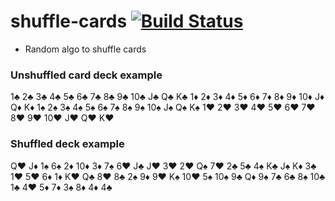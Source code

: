 # shuffle-cards [![Build Status](https://app.travis-ci.com/tejal-par/shuffle-cards.svg?token=11DuFnRyGiWUtB8z9FuQ&branch=main)](https://app.travis-ci.com/tejal-par/shuffle-cards)

- Random algo to shuffle cards

### Unshuffled card deck example
1♣ 2♣ 3♣ 4♣ 5♣ 6♣ 7♣ 8♣ 9♣ 10♣ J♣ Q♣ K♣
1♦ 2♦ 3♦ 4♦ 5♦ 6♦ 7♦ 8♦ 9♦ 10♦ J♦ Q♦ K♦
1♠ 2♠ 3♠ 4♠ 5♠ 6♠ 7♠ 8♠ 9♠ 10♠ J♠ Q♠ K♠
1♥ 2♥ 3♥ 4♥ 5♥ 6♥ 7♥ 8♥ 9♥ 10♥ J♥ Q♥ K♥

### Shuffled deck example
Q♥ J♦ 1♠ 6♠ 2♦ 10♦ 3♦ 7♠ 6♥ J♣ J♥ 3♥ 2♥
Q♠ 7♥ 2♣ 5♣ 4♠ K♣ J♠ K♦ 3♣ 1♥ 5♥ 6♦ 1♦
K♥ Q♣ 8♥ 8♣ 2♠ 9♦ 9♥ K♠ 10♥ 5♠ 10♠ 9♣ Q♦
9♠ 7♣ 6♣ 8♠ 10♣ 1♣ 4♥ 5♦ 7♦ 3♠ 8♦ 4♦ 4♣